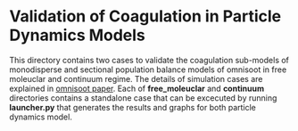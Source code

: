 # Validation of Coagulation in Particle Dynamics Models

This directory contains two cases to validate the coagulation sub-models of monodisperse and sectional population balance models of omnisoot in free moleuclar and continuum regime. The details of simulation cases are explained in [omnisoot paper](https://github.com/mohammadadib-cu/omnisootpaper). Each of **free_moleuclar** and **continuum** directories contains a standalone case that can be excecuted by running **launcher.py** that generates the results and graphs for both particle dynamics model. 